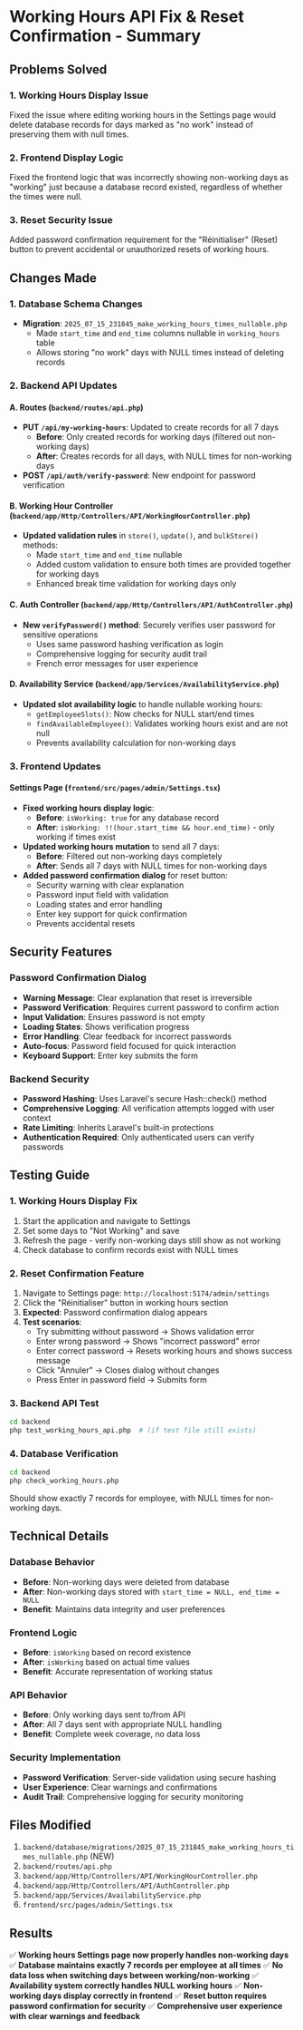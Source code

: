 # Working Hours API Fix & Reset Confirmation - Summary

## Problems Solved

### 1. Working Hours Display Issue
Fixed the issue where editing working hours in the Settings page would delete database records for days marked as "no work" instead of preserving them with null times.

### 2. Frontend Display Logic
Fixed the frontend logic that was incorrectly showing non-working days as "working" just because a database record existed, regardless of whether the times were null.

### 3. Reset Security Issue
Added password confirmation requirement for the "Réinitialiser" (Reset) button to prevent accidental or unauthorized resets of working hours.

## Changes Made

### 1. Database Schema Changes
- **Migration**: `2025_07_15_231845_make_working_hours_times_nullable.php`
  - Made `start_time` and `end_time` columns nullable in `working_hours` table
  - Allows storing "no work" days with NULL times instead of deleting records

### 2. Backend API Updates

#### A. Routes (`backend/routes/api.php`)
- **PUT `/api/my-working-hours`**: Updated to create records for all 7 days
  - **Before**: Only created records for working days (filtered out non-working days)
  - **After**: Creates records for all days, with NULL times for non-working days
- **POST `/api/auth/verify-password`**: New endpoint for password verification

#### B. Working Hour Controller (`backend/app/Http/Controllers/API/WorkingHourController.php`)
- **Updated validation rules** in `store()`, `update()`, and `bulkStore()` methods:
  - Made `start_time` and `end_time` nullable
  - Added custom validation to ensure both times are provided together for working days
  - Enhanced break time validation for working days only

#### C. Auth Controller (`backend/app/Http/Controllers/API/AuthController.php`)
- **New `verifyPassword()` method**: Securely verifies user password for sensitive operations
  - Uses same password hashing verification as login
  - Comprehensive logging for security audit trail
  - French error messages for user experience

#### D. Availability Service (`backend/app/Services/AvailabilityService.php`)
- **Updated slot availability logic** to handle nullable working hours:
  - `getEmployeeSlots()`: Now checks for NULL start/end times
  - `findAvailableEmployee()`: Validates working hours exist and are not null
  - Prevents availability calculation for non-working days

### 3. Frontend Updates

#### Settings Page (`frontend/src/pages/admin/Settings.tsx`)
- **Fixed working hours display logic**:
  - **Before**: `isWorking: true` for any database record
  - **After**: `isWorking: !!(hour.start_time && hour.end_time)` - only working if times exist
- **Updated working hours mutation** to send all 7 days:
  - **Before**: Filtered out non-working days completely
  - **After**: Sends all 7 days with NULL times for non-working days
- **Added password confirmation dialog** for reset button:
  - Security warning with clear explanation
  - Password input field with validation
  - Loading states and error handling
  - Enter key support for quick confirmation
  - Prevents accidental resets

## Security Features

### Password Confirmation Dialog
- **Warning Message**: Clear explanation that reset is irreversible
- **Password Verification**: Requires current password to confirm action
- **Input Validation**: Ensures password is not empty
- **Loading States**: Shows verification progress
- **Error Handling**: Clear feedback for incorrect passwords
- **Auto-focus**: Password field focused for quick interaction
- **Keyboard Support**: Enter key submits the form

### Backend Security
- **Password Hashing**: Uses Laravel's secure Hash::check() method
- **Comprehensive Logging**: All verification attempts logged with user context
- **Rate Limiting**: Inherits Laravel's built-in protections
- **Authentication Required**: Only authenticated users can verify passwords

## Testing Guide

### 1. Working Hours Display Fix
1. Start the application and navigate to Settings
2. Set some days to "Not Working" and save
3. Refresh the page - verify non-working days still show as not working
4. Check database to confirm records exist with NULL times

### 2. Reset Confirmation Feature
1. Navigate to Settings page: `http://localhost:5174/admin/settings`
2. Click the "Réinitialiser" button in working hours section
3. **Expected**: Password confirmation dialog appears
4. **Test scenarios**:
   - Try submitting without password → Shows validation error
   - Enter wrong password → Shows "incorrect password" error
   - Enter correct password → Resets working hours and shows success message
   - Click "Annuler" → Closes dialog without changes
   - Press Enter in password field → Submits form

### 3. Backend API Test
```bash
cd backend
php test_working_hours_api.php  # (if test file still exists)
```

### 4. Database Verification
```bash
cd backend
php check_working_hours.php
```
Should show exactly 7 records for employee, with NULL times for non-working days.

## Technical Details

### Database Behavior
- **Before**: Non-working days were deleted from database
- **After**: Non-working days stored with `start_time = NULL, end_time = NULL`
- **Benefit**: Maintains data integrity and user preferences

### Frontend Logic
- **Before**: `isWorking` based on record existence
- **After**: `isWorking` based on actual time values
- **Benefit**: Accurate representation of working status

### API Behavior
- **Before**: Only working days sent to/from API
- **After**: All 7 days sent with appropriate NULL handling
- **Benefit**: Complete week coverage, no data loss

### Security Implementation
- **Password Verification**: Server-side validation using secure hashing
- **User Experience**: Clear warnings and confirmations
- **Audit Trail**: Comprehensive logging for security monitoring

## Files Modified
1. `backend/database/migrations/2025_07_15_231845_make_working_hours_times_nullable.php` (NEW)
2. `backend/routes/api.php`
3. `backend/app/Http/Controllers/API/WorkingHourController.php`
4. `backend/app/Http/Controllers/API/AuthController.php`
5. `backend/app/Services/AvailabilityService.php`
6. `frontend/src/pages/admin/Settings.tsx`

## Results
✅ **Working hours Settings page now properly handles non-working days**
✅ **Database maintains exactly 7 records per employee at all times**
✅ **No data loss when switching days between working/non-working**
✅ **Availability system correctly handles NULL working hours**
✅ **Non-working days display correctly in frontend**
✅ **Reset button requires password confirmation for security**
✅ **Comprehensive user experience with clear warnings and feedback** 